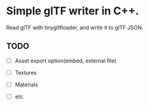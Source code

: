 # Simple glTF writer in C++.

Read glTF with tinygltfloader, and write it to glTF JSON.

## TODO

* [ ] Asset export option(embed, external file)
* [ ] Textures
* [ ] Materials
* [ ] etc.

